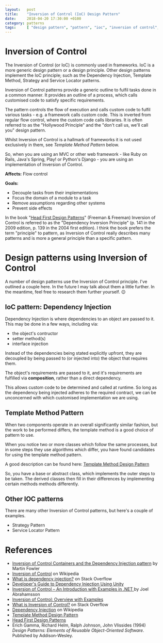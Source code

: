 ```yaml
---
layout:   post
title:    "Inversion of Control (IoC) Design Pattern"
date:     2018-04-20 17:30:00 +0100
category: patterns
tags:     [ "design pattern", "pattern", "ioc", "inversion of control", "dependency injection", "template method", "strategy pattern", "service locator", "dependency inversion principle" ]
---
```


# Inversion of Control

The Inversion of Control (or IoC) is commonly used in frameworks. IoC is a more generic design pattern or a design principle. Other design patterns implement the IoC principle; such as the Dependency Injection, Template Method, Strategy and Service Locator patterns.

Inversion of Control patterns provide a generic outline to fulfil tasks done in a common manner. It provides an outline of a process, which calls customised code to satisfy specific requirements. 

The pattern controls the flow of execution and calls custom code to fulfil various tasks - e.g. a framework calls custom code. This is inverted from regular flow control, where the custom code calls libraries. It is often referred to as the "Hollywood Principle" and the "don't call us, we'll call you" design pattern.

Whilst Inversion of Control is a hallmark of frameworks it is not used exclusively in them, see *Template Method Pattern* below.

So, when you are using an MVC or other web framework - like Ruby on Rails, Java's Spring, Play! or Python's Django - you are using an implementation of Inversion of Control.

**Affects:** Flow control

**Goals:**
 - Decouple tasks from their implementations
 - Focus the domain of a module to a task
 - Remove assumptions regarding other systems
 - Prevent side effects

 In the book "[Head First Design Patterns](http://shop.oreilly.com/product/9780596007126.do)" (Freeman & Freeman) Inversion of Control is referred to as the "Dependency Inversion Principle" (p. 141 in the 2009 edition, p. 139 in the 2004 first edition). I think the book prefers the term "principle" to pattern, as Inversion of Control really describes many patterns and is more a general principle than a specific pattern.

# Design patterns using Inversion of Control

A number of design patterns use the Inversion of Control principle. I've outlined a couple here. In the future I may talk about them a little further. In the meantime, feel free to research them further yourself. :wink:

## IoC pattern: Dependency Injection

Dependency Injection is where dependencies to an object are passed to it. This may be done in a few ways, including via:
 - the object's contructor
 - setter method(s)
 - interface injection

 Instead of the dependencies being stated explicitly upfront, they are decoupled by being passed to (or injected into) the object that requires them.

 The object's requirements are passed to it, and it's requirements are fulfilled via **composition**, rather than a direct dependency.

 This allows custom code to be determined and called at runtime. So long as the dependency being injected adheres to the required contract, we can be unconcerned with which customised implementation we are using.



## Template Method Pattern

When two components operate in an overall significantly similar fashion, but the work to be performed differs, the template method is a good choice of pattern to use.

When you notice two or more classes which follow the same processes, but in some steps they use algorithms which differ, you have found candidates for using the template method pattern.

A good description can be found here: [Template Method Design Pattern](https://sourcemaking.com/design_patterns/template_method)

So, you have a base or abstract class, which implements the outer steps to be taken. The derived classes then fill in their differences by implementing certain methods methods differently.

## Other IOC patterns

There are many other Inversion of Control patterns, but here's a couple of examples.

- Strategy Pattern
- Service Locator Pattern


# References

 - [Inversion of Control Containers and the Dependency Injection pattern](https://martinfowler.com/articles/injection.html) by Martin Fowler
 - [Inversion of Control](https://en.wikipedia.org/wiki/Inversion_of_control) on Wikipedia
 - [What is dependency injection?](https://stackoverflow.com/questions/130794/what-is-dependency-injection) on Stack Overflow
 - [Developer's Guide to Dependency Injection Using Unity](https://msdn.microsoft.com/en-us/library/dn223671(v=pandp.30).aspx)
 - [Inversion of Control – An Introduction with Examples in .NET ](http://joelabrahamsson.com/inversion-of-control-an-introduction-with-examples-in-net/) by Joel Abrahamsson
 - [Inversion of Control: Overview with Examples](https://www.codeproject.com/Articles/380748/Inversion-of-Control-Overview-with-Examples)
 - [What is Inversion of Control?](https://stackoverflow.com/questions/3058/what-is-inversion-of-control) on Stack Overflow
 - [Dependency Injection](https://en.wikipedia.org/wiki/Dependency_injection) on Wikipedia
 - [Template Method Design Pattern](https://sourcemaking.com/design_patterns/template_method)
 - [Head First Design Patterns](http://shop.oreilly.com/product/9780596007126.do)
 - Erich Gamma, Richard Helm, Ralph Johnson, John Vlissides (1994) _Design Patterns: Elements of Reusable Object-Oriented Software_. Published by Addison-Wesley.
 